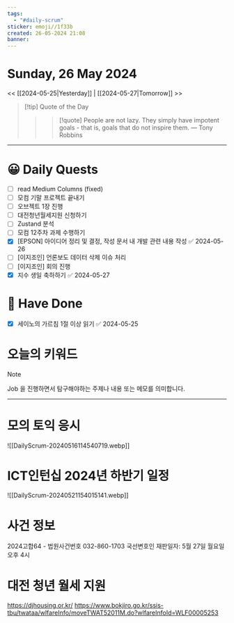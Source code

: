 ```yaml
---
tags:
  - "#daily-scrum"
sticker: emoji//1f33b
created: 26-05-2024 21:08
banner:
---
```

# Sunday, 26 May 2024
<< [[2024-05-25|Yesterday]] | [[2024-05-27|Tomorrow]] >>

> [!tip] Quote of the Day  
> > > [!quote] People are not lazy. They simply have impotent goals - that is, goals that do not inspire them.
> — Tony Robbins

---

#  😀 Daily Quests
- [ ] read Medium Columns (fixed)
- [ ] 모컴 기말 프로젝트 끝내기
- [ ] 오브젝트 1장 진행
- [ ] 대전청년월세지원 신청하기
- [ ] Zustand 분석
- [ ] 모컴 12주차 과제 수행하기
- [x] [EPSON] 아이디어 정리 및 결정, 작성 문서 내 개발 관련 내용 작성 ✅ 2024-05-26
- [ ] [이지조인] 언론보도 데이터 삭제 이슈 처리
- [ ] [이지조인] 회의 진행
- [x] 지수 생일 축하하기 ✅ 2024-05-27
# 🙂 Have Done

- [x] 세이노의 가르침 1절 이상 읽기 ✅ 2024-05-25


# 오늘의 키워드

> [!NOTE]
> Job 을 진행하면서 탐구해야하는 주제나 내용 또는 메모를 의미합니다.


---

# 모의 토익 응시
![[DailyScrum-20240516114540719.webp]]

# ICT인턴십 2024년 하반기 일정
![[DailyScrum-20240521154015141.webp]]

# 사건 정보
2024고합64 - 법원사건번호
032-860-1703
국선변호인
재판일자: 5월 27일 월요일 오후 4시

# 대전 청년 월세 지원
https://djhousing.or.kr/
https://www.bokjiro.go.kr/ssis-tbu/twataa/wlfareInfo/moveTWAT52011M.do?wlfareInfoId=WLF00005253